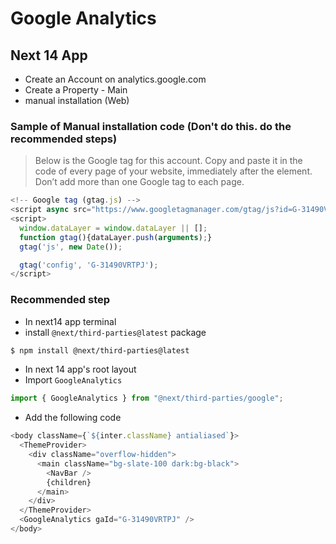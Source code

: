 # Google Analytics

## Next 14 App

- Create an Account on analytics.google.com
- Create a Property - Main
- manual installation (Web)

### Sample of Manual installation code (Don't do this. do the recommended steps)

> Below is the Google tag for this account. Copy and paste it in the code of every page of your website, immediately after the <head> element. Don’t add more than one Google tag to each page.

```js
<!-- Google tag (gtag.js) -->
<script async src="https://www.googletagmanager.com/gtag/js?id=G-31490VRTPJ"></script>
<script>
  window.dataLayer = window.dataLayer || [];
  function gtag(){dataLayer.push(arguments);}
  gtag('js', new Date());

  gtag('config', 'G-31490VRTPJ');
</script>
```

### Recommended step

- In next14 app terminal
- install `@next/third-parties@latest` package

```sh
$ npm install @next/third-parties@latest
```

- In next 14 app's root layout
- Import `GoogleAnalytics`

```js
import { GoogleAnalytics } from "@next/third-parties/google";
```

- Add the following code

```js
<body className={`${inter.className} antialiased`}>
  <ThemeProvider>
    <div className="overflow-hidden">
      <main className="bg-slate-100 dark:bg-black">
        <NavBar />
        {children}
      </main>
    </div>
  </ThemeProvider>
  <GoogleAnalytics gaId="G-31490VRTPJ" />
</body>
```
